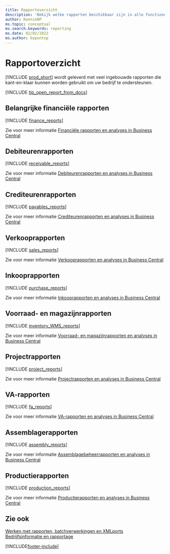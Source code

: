 ```yaml
---
title: Rapportoverzicht
description: 'Bekijk welke rapporten beschikbaar zijn in alle functionele gebieden van de standaardversie van Business Central, zodat u uw bedrijf kunt volgen.'
author: KennieNP
ms.topic: conceptual
ms.search.keywords: reporting
ms.date: 02/02/2022
ms.author: kepontop
---
```

# <a name="report-overview"></a><a name="report-overview"></a>Rapportoverzicht

[!INCLUDE [prod_short](includes/prod_short.md)] wordt geleverd met veel ingebouwde rapporten die kant-en-klaar kunnen worden gebruikt om uw bedrijf te ondersteunen.  

[!INCLUDE [tip_open_report_from_docs](includes/tip-open-report-from-docs.md)]

## <a name="key-financial-reports"></a><a name="key-financial-reports"></a>Belangrijke financiële rapporten

[!INCLUDE [finance_reports](includes/finance-reports-include.md)]

Zie voor meer informatie [Financiële rapporten en analyses in Business Central](finance-reports.md)

## <a name="accounts-receivable-reports"></a><a name="accounts-receivable-reports"></a>Debiteurenrapporten

[!INCLUDE [receivable_reports](includes/receivable-reports-include.md)]

Zie voor meer informatie [Debiteurenrapporten en analyses in Business Central](receivables-reports.md)

## <a name="accounts-payable-reports"></a><a name="accounts-payable-reports"></a>Crediteurenrapporten

[!INCLUDE [payables_reports](includes/payables-reports-include.md)]

Zie voor meer informatie [Crediteurenrapporten en analyses in Business Central](payables-reports.md)

## <a name="sales-reports"></a><a name="sales-reports"></a>Verkooprapporten

[!INCLUDE [sales_reports](includes/sales-reports-include.md)]

Zie voor meer informatie [Verkooprapporten en analyses in Business Central](sales-reports.md)

## <a name="purchase-reports"></a><a name="purchase-reports"></a>Inkooprapporten

[!INCLUDE [purchase_reports](includes/purchase-reports-include.md)]

Zie voor meer informatie [Inkooprapporten en analyses in Business Central](purchase-reports.md)

## <a name="inventory-and-warehouse-reports"></a><a name="inventory-and-warehouse-reports"></a>Voorraad- en magazijnrapporten

[!INCLUDE [inventory_WMS_reports](includes/inventory-WMS-reports-include.md)]

Zie voor meer informatie [Voorraad- en magazijnrapporten en analyses in Business Central](inventory-wms-reports.md)

## <a name="project-reports"></a><a name="project-reports"></a>Projectrapporten

[!INCLUDE [project_reports](includes/project-reports-include.md)]

Zie voor meer informatie [Projectrapporten en analyses in Business Central](project-reports.md)

## <a name="fixed-assets-reports"></a><a name="fixed-assets-reports"></a>VA-rapporten

[!INCLUDE [fa_reports](includes/fa-reports-include.md)]

Zie voor meer informatie [VA-rapporten en analyses in Business Central](fa-reports.md)

## <a name="assembly-reports"></a><a name="assembly-reports"></a>Assemblagerapporten

[!INCLUDE [assembly_reports](includes/assembly-reports-include.md)]

Zie voor meer informatie [Assemblagebeheerrapporten en analyses in Business Central](assembly-reports.md)

## <a name="production-reports"></a><a name="production-reports"></a>Productierapporten

[!INCLUDE [production_reports](includes/production-reports-include.md)]

Zie voor meer informatie [Productierapporten en analyses in Business Central](production-reports.md)

## <a name="see-also"></a><a name="see-also"></a>Zie ook

[Werken met rapporten, batchverwerkingen en XMLports](ui-work-report.md)  
[Bedrijfsinformatie en rapportage](reports-bi-reporting.md)  

[!INCLUDE[footer-include](includes/footer-banner.md)]

